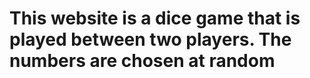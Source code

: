 <h1> This website is a dice game that is played between two players. The numbers are chosen at random </h1>
